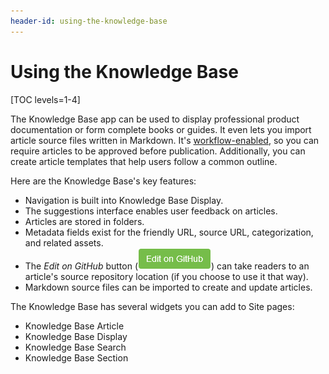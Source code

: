 ```yaml
---
header-id: using-the-knowledge-base
---
```


# Using the Knowledge Base

[TOC levels=1-4]

The Knowledge Base app can be used to display professional product documentation
or form complete books or guides. It even lets you import article source files
written in Markdown. It's 
[workflow-enabled](/discover/portal/-/knowledge_base/7-2/workflow), 
so you can require articles to be approved before publication. Additionally, you 
can create article templates that help users follow a common outline. 

Here are the Knowledge Base's key features: 

-   Navigation is built into Knowledge Base Display. 
-   The suggestions interface enables user feedback on articles. 
-   Articles are stored in folders.
-   Metadata fields exist for the friendly URL, source URL, categorization, and 
    related assets.
-   The *Edit on GitHub* button 
    (![GitHub](../../../../images/icon-edit-on-github.png)) 
    can take readers to an article's source repository location (if you choose 
    to use it that way). 
-   Markdown source files can be imported to create and update articles. 

The Knowledge Base has several widgets you can add to Site pages: 

- Knowledge Base Article 
- Knowledge Base Display 
- Knowledge Base Search 
- Knowledge Base Section 


